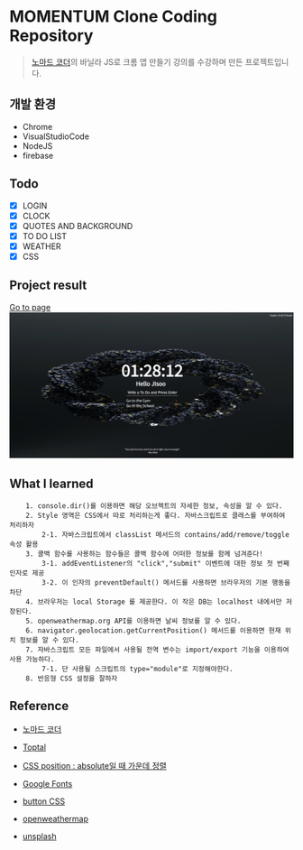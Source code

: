 # MOMENTUM Clone Coding Repository
> [노마드 코더](https://nomadcoders.co/)의 바닐라 JS로 크롬 앱 만들기 강의를 수강하며 만든 프로젝트입니다.

## 개발 환경
- Chrome
- VisualStudioCode
- NodeJS
- firebase

## Todo
- [x] LOGIN 
- [x] CLOCK
- [x] QUOTES AND BACKGROUND
- [x] TO DO LIST
- [x] WEATHER
- [x] CSS

## Project result
<a href="https://momentum-njs0921.web.app/">Go to page</a>
<img src="intro.PNG">

## What I learned

        1. console.dir()를 이용하면 해당 오브젝트의 자세한 정보, 속성을 알 수 있다.
        2. Style 영역은 CSS에서 따로 처리하는게 좋다. 자바스크립트로 클래스를 부여하여 처리하자
            2-1. 자바스크립트에서 classList 메서드의 contains/add/remove/toggle 속성 활용
        3. 콜백 함수를 사용하는 함수들은 콜백 함수에 어떠한 정보를 함께 넘겨준다!
            3-1. addEventListener의 "click","submit" 이벤트에 대한 정보 첫 번째 인자로 제공
            3-2. 이 인자의 preventDefault() 메서드를 사용하면 브라우저의 기본 행동을 차단
        4. 브라우저는 local Storage 를 제공한다. 이 작은 DB는 localhost 내에서만 저장된다.
        5. openweathermap.org API를 이용하면 날씨 정보를 알 수 있다.
        6. navigator.geolocation.getCurrentPosition() 메서드를 이용하면 현재 위치 정보를 알 수 있다.
        7. 자바스크립트 모든 파일에서 사용될 전역 변수는 import/export 기능을 이용하여 사용 가능하다.
            7-1. 단 사용될 스크립트의 type="module"로 지정해야한다.
        8. 반응형 CSS 설정을 잘하자

## Reference
- [노마드 코더](https://nomadcoders.co/)

- [Toptal](https://www.toptal.com/developers/gitignore) 

- [CSS position : absolute일 때 가운데 정렬](https://velog.io/@sklove96/css-absolute-%EC%9D%BC-%EB%95%8C-%EA%B0%80%EC%9A%B4%EB%8D%B0-%EC%A0%95%EB%A0%AC-%EB%B0%A9%EB%B2%95)

- [Google Fonts](https://fonts.google.com)

- [button CSS](https://getcssscan.com/css-buttons-examples)

- [openweathermap](https://openweathermap.org/)

- [unsplash](https://unsplash.com/)